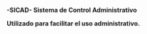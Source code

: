 
<b>		-SICAD-
Sistema de Control Administrativo

Utilizado para facilitar el uso administrativo.
</b>
